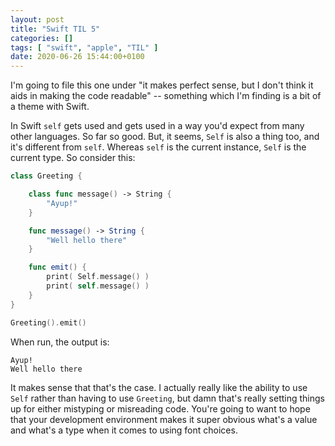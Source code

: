 ```yaml
---
layout: post
title: "Swift TIL 5"
categories: []
tags: [ "swift", "apple", "TIL" ]
date: 2020-06-26 15:44:00+0100
---
```


I'm going to file this one under "it makes perfect sense, but I don't think
it aids in making the code readable" -- something which I'm finding is a bit
of a theme with Swift.

In Swift `self` gets used and gets used in a way you'd expect from many
other languages. So far so good. But, it seems, `Self` is also a thing too,
and it's different from `self`. Whereas `self` is the current instance,
`Self` is the current type. So consider this:

```swift
class Greeting {

    class func message() -> String {
        "Ayup!"
    }

    func message() -> String {
        "Well hello there"
    }

    func emit() {
        print( Self.message() )
        print( self.message() )
    }
}

Greeting().emit()
```

When run, the output is:

```
Ayup!
Well hello there
```

It makes sense that that's the case. I actually really like the ability to
use `Self` rather than having to use `Greeting`, but damn that's really
setting things up for either mistyping or misreading code. You're going to
want to hope that your development environment makes it super obvious what's
a value and what's a type when it comes to using font choices.

[//]: # (2020-06-26-switch-til-5.md ends here)
